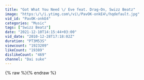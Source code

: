 ```yaml
---
title: "Got What You Need \/ Eve feat. Drag-On, Swizz Beatz"
image: "https:\/\/i.ytimg.com\/vi\/PavOK-onkE4\/hqdefault.jpg"
vid_id: "PavOK-onkE4"
categories: "Music"
tags: ["Swizz Beatz"]
date: "2021-12-10T14:15:44+03:00"
vid_date: "2010-12-28T17:18:02Z"
duration: "PT3M53S"
viewcount: "1923209"
likeCount: "19389"
dislikeCount: "469"
channel: "Dai suke"
---
```

{% raw %}{% endraw %}
